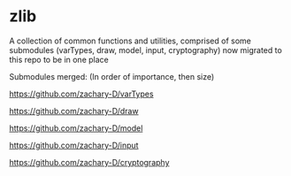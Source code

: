 # zlib
A collection of common functions and utilities, comprised of some submodules (varTypes, draw, model, input, cryptography) now migrated to this repo to be in one place

Submodules merged: (In order of importance, then size)

https://github.com/zachary-D/varTypes

https://github.com/zachary-D/draw

https://github.com/zachary-D/model

https://github.com/zachary-D/input

https://github.com/zachary-D/cryptography
